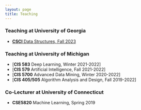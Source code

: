 ```yaml
---
layout: page
title: Teaching 
---
```


### Teaching at University of Georgia
+ [**CSCI** Data Structures, Fall 2023](https://www.cs.uga.edu/courses/content/csci-2720)

### Teaching at University of Michigan
+ [**CIS 583** Deep Learning, Winter 2021-2022]
+ [**CIS 579** Artificial Intelligence, Fall 2021-2022]
+ [**CIS 5700** Advanced Data Mining, Winter 2020-2022]
+ [**CIS 405/505** Algorithm Analysis and Design, Fall 2019-2022]

### Co-Lecturer at University of Connecticut
+ **CSE5820** Machine Learning, Spring 2019